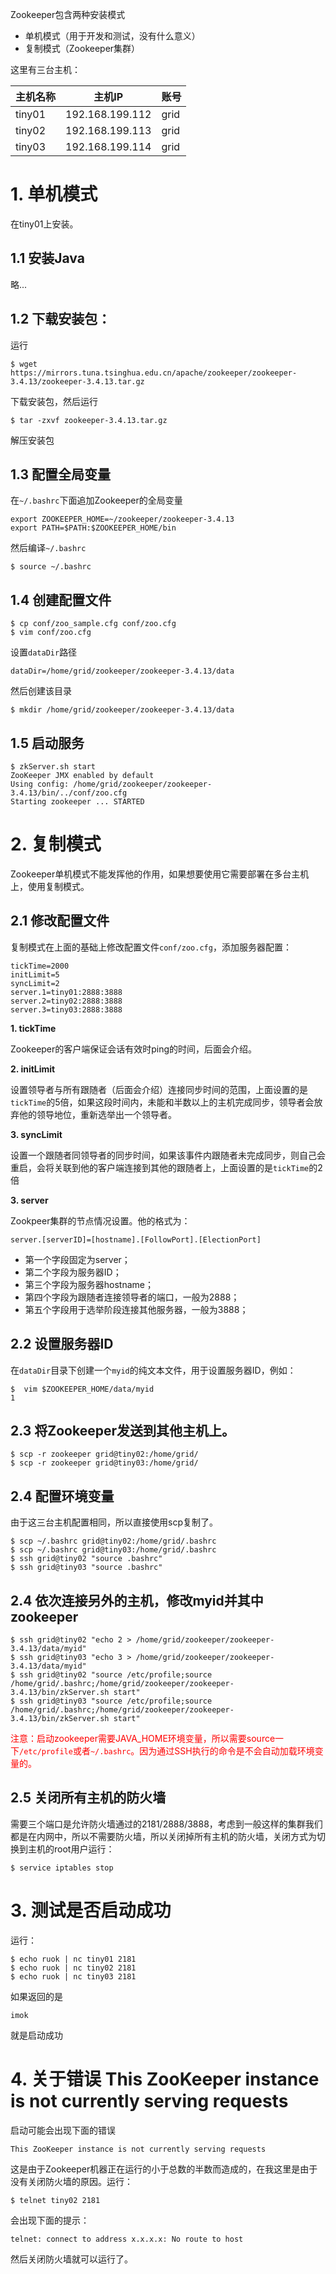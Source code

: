 
Zookeeper包含两种安装模式

- 单机模式（用于开发和测试，没有什么意义）
- 复制模式（Zookeeper集群）

这里有三台主机：


| 主机名称 | 主机IP | 账号 |
| --- | --- | --- |
| tiny01 | 192.168.199.112 | grid |
| tiny02 | 192.168.199.113 | grid |
| tiny03 | 192.168.199.114 | grid |

# 1. 单机模式
在tiny01上安装。

## 1.1 安装Java
略...

## 1.2 下载安装包：
运行

```
$ wget https://mirrors.tuna.tsinghua.edu.cn/apache/zookeeper/zookeeper-3.4.13/zookeeper-3.4.13.tar.gz
```

下载安装包，然后运行

```
$ tar -zxvf zookeeper-3.4.13.tar.gz
```
解压安装包

## 1.3 配置全局变量
在`~/.bashrc`下面追加Zookeeper的全局变量

```
export ZOOKEEPER_HOME=~/zookeeper/zookeeper-3.4.13
export PATH=$PATH:$ZOOKEEPER_HOME/bin
```

然后编译`~/.bashrc`

```
$ source ~/.bashrc
```

## 1.4 创建配置文件

```
$ cp conf/zoo_sample.cfg conf/zoo.cfg
$ vim conf/zoo.cfg
```

设置`dataDir`路径

```
dataDir=/home/grid/zookeeper/zookeeper-3.4.13/data
```
然后创建该目录

```
$ mkdir /home/grid/zookeeper/zookeeper-3.4.13/data
```

## 1.5 启动服务

```
$ zkServer.sh start
ZooKeeper JMX enabled by default
Using config: /home/grid/zookeeper/zookeeper-3.4.13/bin/../conf/zoo.cfg
Starting zookeeper ... STARTED
```

# 2. 复制模式
Zookeeper单机模式不能发挥他的作用，如果想要使用它需要部署在多台主机上，使用复制模式。
## 2.1 修改配置文件
复制模式在上面的基础上修改配置文件`conf/zoo.cfg`，添加服务器配置：

```
tickTime=2000
initLimit=5
syncLimit=2
server.1=tiny01:2888:3888
server.2=tiny02:2888:3888
server.3=tiny03:2888:3888
```

**1. tickTime**

Zookeeper的客户端保证会话有效时ping的时间，后面会介绍。

**2. initLimit**

设置领导者与所有跟随者（后面会介绍）连接同步时间的范围，上面设置的是`tickTime`的5倍，如果这段时间内，未能和半数以上的主机完成同步，领导者会放弃他的领导地位，重新选举出一个领导者。 

**3. syncLimit**

设置一个跟随者同领导者的同步时间，如果该事件内跟随者未完成同步，则自己会重启，会将关联到他的客户端连接到其他的跟随者上，上面设置的是`tickTime`的2倍

**3. server**

Zookpeer集群的节点情况设置。他的格式为：

```
server.[serverID]=[hostname].[FollowPort].[ElectionPort]
```

- 第一个字段固定为server；
- 第二个字段为服务器ID；
- 第三个字段为服务器hostname；
- 第四个字段为跟随者连接领导者的端口，一般为2888；
- 第五个字段用于选举阶段连接其他服务器，一般为3888；

## 2.2 设置服务器ID
在`dataDir`目录下创建一个`myid`的纯文本文件，用于设置服务器ID，例如：

```
$  vim $ZOOKEEPER_HOME/data/myid
1
```

## 2.3 将Zookeeper发送到其他主机上。

```
$ scp -r zookeeper grid@tiny02:/home/grid/
$ scp -r zookeeper grid@tiny03:/home/grid/
```

## 2.4 配置环境变量
由于这三台主机配置相同，所以直接使用scp复制了。

```
$ scp ~/.bashrc grid@tiny02:/home/grid/.bashrc
$ scp ~/.bashrc grid@tiny03:/home/grid/.bashrc
$ ssh grid@tiny02 "source .bashrc"
$ ssh grid@tiny03 "source .bashrc"
```

## 2.4 依次连接另外的主机，修改myid并其中zookeeper

```
$ ssh grid@tiny02 "echo 2 > /home/grid/zookeeper/zookeeper-3.4.13/data/myid"
$ ssh grid@tiny03 "echo 3 > /home/grid/zookeeper/zookeeper-3.4.13/data/myid"
$ ssh grid@tiny02 "source /etc/profile;source /home/grid/.bashrc;/home/grid/zookeeper/zookeeper-3.4.13/bin/zkServer.sh start"
$ ssh grid@tiny03 "source /etc/profile;source /home/grid/.bashrc;/home/grid/zookeeper/zookeeper-3.4.13/bin/zkServer.sh start"
```

<font color="red">注意：启动zookeeper需要JAVA_HOME环境变量，所以需要source一下`/etc/profile`或者`~/.bashrc`。因为通过SSH执行的命令是不会自动加载环境变量的。</font>
## 2.5 关闭所有主机的防火墙
需要三个端口是允许防火墙通过的2181/2888/3888，考虑到一般这样的集群我们都是在内网中，所以不需要防火墙，所以关闭掉所有主机的防火墙，关闭方式为切换到主机的root用户运行：

```
$ service iptables stop
```

# 3. 测试是否启动成功
运行：

```
$ echo ruok | nc tiny01 2181
$ echo ruok | nc tiny02 2181
$ echo ruok | nc tiny03 2181
```

如果返回的是

    imok

就是启动成功

# 4. 关于错误 This ZooKeeper instance is not currently serving requests
启动可能会出现下面的错误

    This ZooKeeper instance is not currently serving requests
    
这是由于Zookeeper机器正在运行的小于总数的半数而造成的，在我这里是由于没有关闭防火墙的原因。运行：
```
$ telnet tiny02 2181
```
会出现下面的提示：

    telnet: connect to address x.x.x.x: No route to host

然后关闭防火墙就可以运行了。
